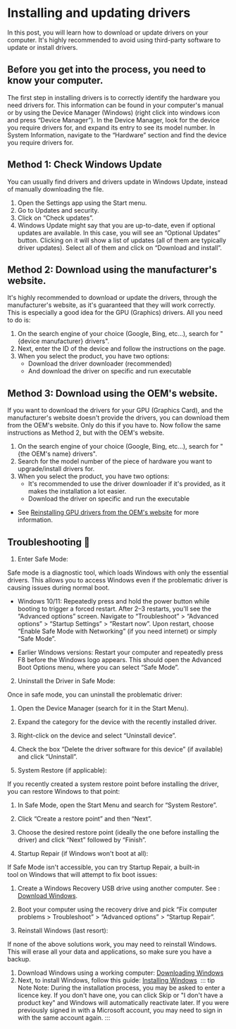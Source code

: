 # Installing and updating drivers 
In this post, you will learn how to download or update drivers on your computer.
It's highly recommended to avoid using third-party software to update or install drivers.
## Before you get into the process, you need to know your computer.
The first step in installing drivers is to correctly identify the hardware you need drivers for. This information can be found in your computer's manual or by using the Device Manager (Windows) (right click into windows icon and press “Device Manager”). In the Device Manager, look for the device you require drivers for, and expand its entry to see its model number. In System Information, navigate to the “Hardware” section and find the device you require drivers for.

## Method 1: Check Windows Update
You can usually find drivers and drivers update in Windows Update, instead of manually downloading the file.
 1. Open the Settings app using the Start menu.
 2. Go to Updates and security.
 3. Click on “Check updates”.
 4. Windows Update might say that you are up-to-date, even if optional updates are available. In this case, you will see an “Optional Updates” button. Clicking on it will show a list of updates (all of them are typically driver updates). Select all of them and click on “Download and install”.

## Method 2: Download using the manufacturer's website.
It's highly recommended to download or update the drivers, through the manufacturer's website, as it's guaranteed that they will work correctly. This is especially a good idea for the GPU (Graphics) drivers.
All you need to do is:

 1. On the search engine of your choice (Google, Bing, etc…), search for "{device manufacturer} drivers".
 2. Next, enter the ID of the device and follow the instructions on the page.
 3. When you select the product, you have two options:
	- Download the driver downloader (recommended)
	- And download the driver on specific and run executable

## Method 3: Download using the OEM's website.
If you want to download the drivers for your GPU (Graphics Card), and the manufacturer's website doesn't provide the drivers, you can download them from the OEM's website. Only do this if you have to.
Now follow the same instructions as Method 2, but with the OEM's website.

 1. On the search engine of your choice (Google, Bing, etc…), search for "{the OEM's name} drivers".
 2. Search for the model number of the piece of hardware you want to upgrade/install drivers for.
 3. When you select the product, you have two options:
	- It's recommended to use the driver downloader if it's provided, as it makes the installation a lot easier.
	- Download the driver on specific and run the executable
- See [Reinstalling GPU drivers from the OEM's website](https://msft.chat/wiki/reinstalling-gpu-drivers.html#method-3-oem-website) for more information.
## Troubleshooting 🔧

1. Enter Safe Mode:

Safe mode is a diagnostic tool, which loads Windows with only the essential drivers. This allows you to access Windows even if the problematic driver is causing issues during normal boot.

 - Windows 10/11: Repeatedly press and hold the power button while booting to trigger a forced restart. After 2–3 restarts, you'll see the “Advanced options” screen. Navigate to “Troubleshoot” > “Advanced options” > “Startup Settings” > “Restart now”. Upon restart, choose “Enable Safe Mode with Networking” (if you need internet) or simply “Safe Mode”.

 - Earlier Windows versions: Restart your computer and repeatedly press F8 before the Windows logo appears. This should open the Advanced Boot Options menu, where you can select “Safe Mode”.

2. Uninstall the Driver in Safe Mode:

Once in safe mode, you can uninstall the problematic driver:

 1. Open the Device Manager (search for it in the Start Menu).
 2. Expand the category for the device with the recently installed driver.
 3. Right-click on the device and select “Uninstall device”.
 4. Check the box “Delete the driver software for this device” (if available) and click “Uninstall”.

3. System Restore (if applicable):

If you recently created a system restore point before installing the driver, you can restore Windows to that point:

 1. In Safe Mode, open the Start Menu and search for “System Restore”.
 2. Click “Create a restore point” and then “Next”.
 3. Choose the desired restore point (ideally the one before installing the driver) and click “Next” followed by “Finish”.

4. Startup Repair (if Windows won't boot at all):

If Safe Mode isn't accessible, you can try Startup Repair, a built-in tool on Windows that will attempt to fix boot issues:

 1. Create a Windows Recovery USB drive using another computer. See : [Download Windows](https://msft.chat/wiki/downloading-windows.html).
 2. Boot your computer using the recovery drive and pick “Fix computer problems > Troubleshoot” > “Advanced options” > “Startup Repair”.

5. Reinstall Windows (last resort):

If none of the above solutions work, you may need to reinstall Windows. This will erase all your data and applications, so make sure you have a backup.

 1. Download Windows using a working computer: [Downloading Windows](https://msft.chat/wiki/downloading-windows.html)
 2. Next, to install Windows, follow this guide: [Installing Windows](https://msft.chat/wiki/installing-windows.html) 
::: tip Note
Note: During the installation process, you may be asked to enter a licence key. If you don't have one, you can click Skip or "I don't have a product key" and Windows will automatically reactivate later. If you were previously signed in with a Microsoft account, you may need to sign in with the same account again.
:::